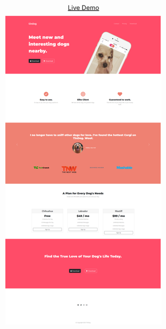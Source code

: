 <p align="center">
<a href="https://remarkeyable.github.io/TinDog-BS/" style="font-size: 20px;"> Live Demo </a>  
</p>
<p align="center">
<img src="images/1.png" style="width: 500px;">
</p>
